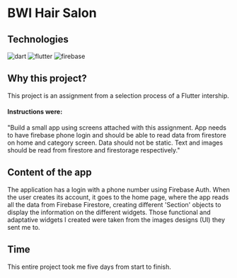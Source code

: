 # BWI Hair Salon

## Technologies
![dart](https://img.shields.io/badge/Dart-02569B?style=for-the-badge&logo=dart&logoColor=0175C2&labelColor=101010) 
![flutter](https://img.shields.io/badge/Flutter-0175C2?style=for-the-badge&logo=flutter&logoColor=0175C2&labelColor=101010) 
![firebase](https://img.shields.io/badge/Firebase-FFCA28?style=for-the-badge&logo=firebase&logoColor=yellow&labelColor=101010)

## Why this project?

This project is an assignment from a selection process of a Flutter intership.

#### Instructions were: 

"Build a small app using screens attached with this assignment. App needs to have firebase phone login and should be able to read data from firestore on home and category screen. Data should not be static. Text and images should be read from firestore and firestorage respectively."

## Content of the app

The application has a login with a phone number using Firebase Auth. When the user creates its account, it goes to the home page, where the app reads all the data from Firebase Firestore, creating different 'Section' objects to display the information on the different widgets. Those functional and adaptative widgets I created were taken from the images designs (UI) they sent me to.

## Time

This entire project took me five days from start to finish.
